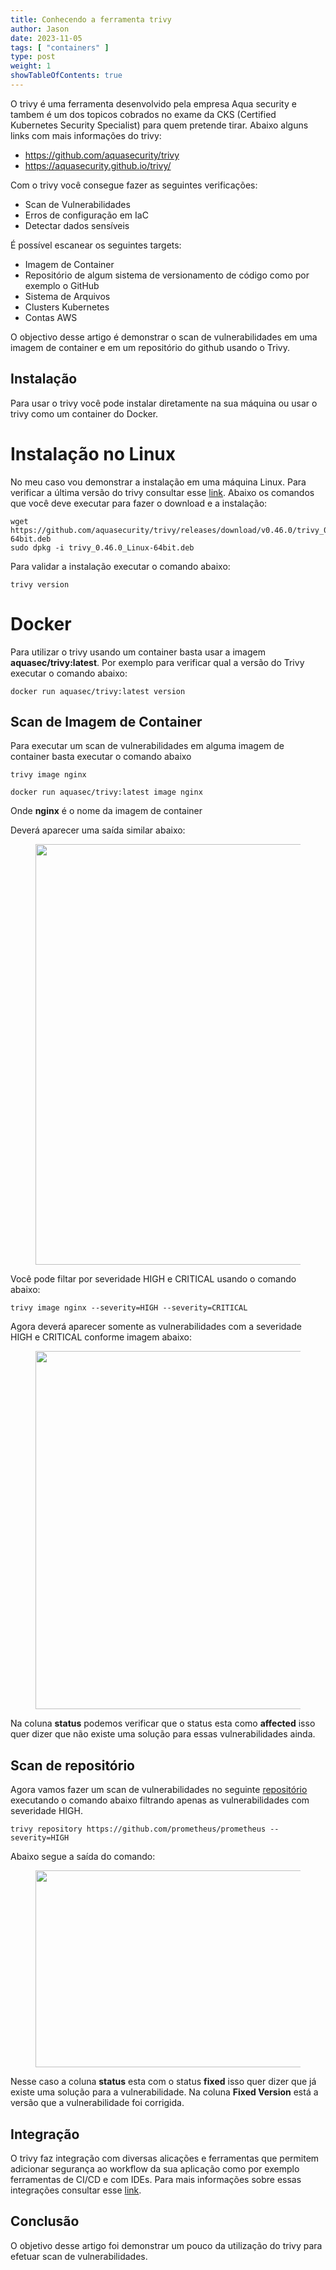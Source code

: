 ```yaml
---
title: Conhecendo a ferramenta trivy
author: Jason
date: 2023-11-05
tags: [ "containers" ]
type: post
weight: 1
showTableOfContents: true
---
```

O trivy é uma ferramenta desenvolvido pela empresa Aqua security e
tambem é um dos topicos cobrados no exame da CKS (Certified Kubernetes
Security Specialist) para quem pretende tirar. Abaixo alguns links com
mais informações do trivy:

-   <https://github.com/aquasecurity/trivy>
-   <https://aquasecurity.github.io/trivy/>

Com o trivy você consegue fazer as seguintes verificações:

-   Scan de Vulnerabilidades
-   Erros de configuração em IaC
-   Detectar dados sensíveis

É possível escanear os seguintes targets:

-   Imagem de Container
-   Repositório de algum sistema de versionamento de código como por
    exemplo o GitHub
-   Sistema de Arquivos
-   Clusters Kubernetes
-   Contas AWS

O objectivo desse artigo é demonstrar o scan de vulnerabilidades em uma
imagem de container e em um repositório do github usando o Trivy.

## Instalação 

Para usar o trivy você pode instalar diretamente na sua máquina ou usar
o trivy como um container do Docker.

# Instalação no Linux 

No meu caso vou demonstrar a instalação em uma máquina Linux. Para
verificar a última versão do trivy consultar esse
[link](https://github.com/aquasecurity/trivy/releases). Abaixo os
comandos que você deve executar para fazer o download e a instalação:

``` 
wget https://github.com/aquasecurity/trivy/releases/download/v0.46.0/trivy_0.46.0_Linux-64bit.deb
sudo dpkg -i trivy_0.46.0_Linux-64bit.deb
```

Para validar a instalação executar o comando abaixo:

``` 
trivy version
```

# Docker 

Para utilizar o trivy usando um container basta usar a imagem
**aquasec/trivy:latest**. Por exemplo para verificar qual a versão do
Trivy executar o comando abaixo:

``` 
docker run aquasec/trivy:latest version
```

## Scan de Imagem de Container 

Para executar um scan de vulnerabilidades em alguma imagem de container
basta executar o comando abaixo

``` 
trivy image nginx

docker run aquasec/trivy:latest image nginx
```

Onde **nginx** é o nome da imagem de container

Deverá aparecer uma saída similar abaixo:

<figure class="wp-block-image size-large">
<img
src="https://jjasonhenrique.me/wp-content/uploads/2023/11/image.png?w=1024"
class="wp-image-455" data-attachment-id="455"
data-permalink="https://jjasonhenrique.me/2023/11/05/conhecendo-a-ferramenta-trivy/image-31/"
data-orig-file="https://jjasonhenrique.me/wp-content/uploads/2023/11/image.png"
data-orig-size="1533,1009" data-comments-opened="1"
data-image-meta="{&quot;aperture&quot;:&quot;0&quot;,&quot;credit&quot;:&quot;&quot;,&quot;camera&quot;:&quot;&quot;,&quot;caption&quot;:&quot;&quot;,&quot;created_timestamp&quot;:&quot;0&quot;,&quot;copyright&quot;:&quot;&quot;,&quot;focal_length&quot;:&quot;0&quot;,&quot;iso&quot;:&quot;0&quot;,&quot;shutter_speed&quot;:&quot;0&quot;,&quot;title&quot;:&quot;&quot;,&quot;orientation&quot;:&quot;0&quot;}"
data-image-title="image" data-image-description="" data-image-caption=""
data-medium-file="https://jjasonhenrique.me/wp-content/uploads/2023/11/image.png?w=300"
data-large-file="https://jjasonhenrique.me/wp-content/uploads/2023/11/image.png?w=1024"
srcset="https://jjasonhenrique.me/wp-content/uploads/2023/11/image.png?w=1024 1024w, https://jjasonhenrique.me/wp-content/uploads/2023/11/image.png?w=150 150w, https://jjasonhenrique.me/wp-content/uploads/2023/11/image.png?w=300 300w, https://jjasonhenrique.me/wp-content/uploads/2023/11/image.png?w=768 768w, https://jjasonhenrique.me/wp-content/uploads/2023/11/image.png 1533w"
sizes="(max-width: 1024px) 100vw, 1024px" width="1024" height="673" />
</figure>

Você pode filtar por severidade HIGH e CRITICAL usando o comando abaixo:

``` 
trivy image nginx --severity=HIGH --severity=CRITICAL
```

Agora deverá aparecer somente as vulnerabilidades com a severidade HIGH
e CRITICAL conforme imagem abaixo:

<figure class="wp-block-image size-large">
<img
src="https://jjasonhenrique.me/wp-content/uploads/2023/11/image-1.png?w=1024"
class="wp-image-457" data-attachment-id="457"
data-permalink="https://jjasonhenrique.me/2023/11/05/conhecendo-a-ferramenta-trivy/image-1-4/"
data-orig-file="https://jjasonhenrique.me/wp-content/uploads/2023/11/image-1.png"
data-orig-size="1467,821" data-comments-opened="1"
data-image-meta="{&quot;aperture&quot;:&quot;0&quot;,&quot;credit&quot;:&quot;&quot;,&quot;camera&quot;:&quot;&quot;,&quot;caption&quot;:&quot;&quot;,&quot;created_timestamp&quot;:&quot;0&quot;,&quot;copyright&quot;:&quot;&quot;,&quot;focal_length&quot;:&quot;0&quot;,&quot;iso&quot;:&quot;0&quot;,&quot;shutter_speed&quot;:&quot;0&quot;,&quot;title&quot;:&quot;&quot;,&quot;orientation&quot;:&quot;0&quot;}"
data-image-title="image-1" data-image-description=""
data-image-caption=""
data-medium-file="https://jjasonhenrique.me/wp-content/uploads/2023/11/image-1.png?w=300"
data-large-file="https://jjasonhenrique.me/wp-content/uploads/2023/11/image-1.png?w=1024"
srcset="https://jjasonhenrique.me/wp-content/uploads/2023/11/image-1.png?w=1024 1024w, https://jjasonhenrique.me/wp-content/uploads/2023/11/image-1.png?w=150 150w, https://jjasonhenrique.me/wp-content/uploads/2023/11/image-1.png?w=300 300w, https://jjasonhenrique.me/wp-content/uploads/2023/11/image-1.png?w=768 768w, https://jjasonhenrique.me/wp-content/uploads/2023/11/image-1.png 1467w"
sizes="(max-width: 1024px) 100vw, 1024px" width="1024" height="573" />
</figure>

Na coluna **status** podemos verificar que o status esta como
**affected** isso quer dizer que não existe uma solução para essas
vulnerabilidades ainda.

## Scan de repositório 

Agora vamos fazer um scan de vulnerabilidades no seguinte
[repositório](https://github.com/prometheus/prometheus) executando o
comando abaixo filtrando apenas as vulnerabilidades com severidade HIGH.

``` 
trivy repository https://github.com/prometheus/prometheus --severity=HIGH
```

Abaixo segue a saída do comando:

<figure class="wp-block-image size-large">
<img
src="https://jjasonhenrique.me/wp-content/uploads/2023/11/screenshot-from-2023-11-05-13-17-58.png?w=1024"
class="wp-image-461" data-attachment-id="461"
data-permalink="https://jjasonhenrique.me/2023/11/05/conhecendo-a-ferramenta-trivy/screenshot-from-2023-11-05-13-17-58/"
data-orig-file="https://jjasonhenrique.me/wp-content/uploads/2023/11/screenshot-from-2023-11-05-13-17-58.png"
data-orig-size="1838,567" data-comments-opened="1"
data-image-meta="{&quot;aperture&quot;:&quot;0&quot;,&quot;credit&quot;:&quot;&quot;,&quot;camera&quot;:&quot;&quot;,&quot;caption&quot;:&quot;&quot;,&quot;created_timestamp&quot;:&quot;0&quot;,&quot;copyright&quot;:&quot;&quot;,&quot;focal_length&quot;:&quot;0&quot;,&quot;iso&quot;:&quot;0&quot;,&quot;shutter_speed&quot;:&quot;0&quot;,&quot;title&quot;:&quot;&quot;,&quot;orientation&quot;:&quot;0&quot;}"
data-image-title="screenshot-from-2023-11-05-13-17-58"
data-image-description="" data-image-caption=""
data-medium-file="https://jjasonhenrique.me/wp-content/uploads/2023/11/screenshot-from-2023-11-05-13-17-58.png?w=300"
data-large-file="https://jjasonhenrique.me/wp-content/uploads/2023/11/screenshot-from-2023-11-05-13-17-58.png?w=1024"
loading="lazy"
srcset="https://jjasonhenrique.me/wp-content/uploads/2023/11/screenshot-from-2023-11-05-13-17-58.png?w=1024 1024w, https://jjasonhenrique.me/wp-content/uploads/2023/11/screenshot-from-2023-11-05-13-17-58.png?w=1021 1021w, https://jjasonhenrique.me/wp-content/uploads/2023/11/screenshot-from-2023-11-05-13-17-58.png?w=150 150w, https://jjasonhenrique.me/wp-content/uploads/2023/11/screenshot-from-2023-11-05-13-17-58.png?w=300 300w, https://jjasonhenrique.me/wp-content/uploads/2023/11/screenshot-from-2023-11-05-13-17-58.png?w=768 768w, https://jjasonhenrique.me/wp-content/uploads/2023/11/screenshot-from-2023-11-05-13-17-58.png 1838w"
sizes="(max-width: 1024px) 100vw, 1024px" width="1024" height="315" />
</figure>

Nesse caso a coluna **status** esta com o status **fixed** isso quer
dizer que já existe uma solução para a vulnerabilidade. Na coluna
**Fixed Version** está a versão que a vulnerabilidade foi corrigida.

## Integração 

O trivy faz integração com diversas alicações e ferramentas que permitem
adicionar segurança ao workflow da sua aplicação como por exemplo
ferramentas de CI/CD e com IDEs. Para mais informações sobre essas
integrações consultar esse
[link](https://aquasecurity.github.io/trivy/v0.46/ecosystem/).

## Conclusão 

O objetivo desse artigo foi demonstrar um pouco da utilização do trivy
para efetuar scan de vulnerabilidades.